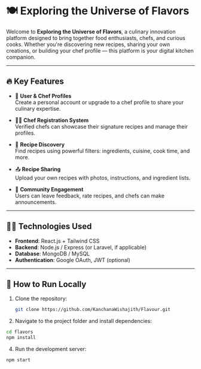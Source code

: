 # 🍽️ Exploring the Universe of Flavors

Welcome to **Exploring the Universe of Flavors**, a culinary innovation platform designed to bring together food enthusiasts, chefs, and curious cooks. Whether you're discovering new recipes, sharing your own creations, or building your chef profile — this platform is your digital kitchen companion.

---

## 🔥 Key Features

- 👤 **User & Chef Profiles**  
  Create a personal account or upgrade to a chef profile to share your culinary expertise.

- 🧑‍🍳 **Chef Registration System**  
  Verified chefs can showcase their signature recipes and manage their profiles.

- 🍲 **Recipe Discovery**  
  Find recipes using powerful filters: ingredients, cuisine, cook time, and more.

- 📤 **Recipe Sharing**  
  Upload your own recipes with photos, instructions, and ingredient lists.

- 💬 **Community Engagement**  
  Users can leave feedback, rate recipes, and chefs can make announcements.

---

## 🧑‍💻 Technologies Used

- **Frontend**: React.js + Tailwind CSS  
- **Backend**: Node.js / Express (or Laravel, if applicable)  
- **Database**: MongoDB / MySQL  
- **Authentication**: Google OAuth, JWT (optional)  

---

## 🚀 How to Run Locally

1. Clone the repository:
   ```bash
   git clone https://github.com/KanchanaWishajith/Flavour.git

2. Navigate to the project folder and install dependencies:
  ```bash
  cd flavors
  npm install
```

4. Run the development server:
  ```bash
  npm start
  ```

